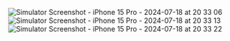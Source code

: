 ![Simulator Screenshot - iPhone 15 Pro - 2024-07-18 at 20 33 06](https://github.com/user-attachments/assets/d0171133-bce9-4b4e-af7e-18882e294ab6)
![Simulator Screenshot - iPhone 15 Pro - 2024-07-18 at 20 33 13](https://github.com/user-attachments/assets/317029dd-0fec-40c4-a05f-9abb9d25d157)
![Simulator Screenshot - iPhone 15 Pro - 2024-07-18 at 20 33 22](https://github.com/user-attachments/assets/67caf362-fcd4-4dd3-98a8-07a979bca880)

